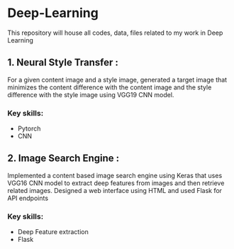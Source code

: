 # Deep-Learning
This repository will house all codes, data, files related to my work in Deep Learning

## 1. Neural Style Transfer : 
For a given content image and a style image, generated a target image that minimizes the content difference with the 
content image and the style difference with the style image using VGG19 CNN model.
### Key skills:
* Pytorch
* CNN

## 2. Image Search Engine : 
Implemented a content based image search engine using Keras that uses VGG16 CNN model to extract deep features 
from images and then retrieve related images. Designed a web interface using HTML and used Flask for API endpoints
### Key skills:
* Deep Feature extraction
* Flask

